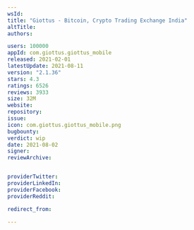 ```yaml
---
wsId: 
title: "Giottus - Bitcoin, Crypto Trading Exchange India"
altTitle: 
authors:

users: 100000
appId: com.giottus.giottus_mobile
released: 2021-02-01
latestUpdate: 2021-08-11
version: "2.1.36"
stars: 4.3
ratings: 6526
reviews: 3933
size: 32M
website: 
repository: 
issue: 
icon: com.giottus.giottus_mobile.png
bugbounty: 
verdict: wip
date: 2021-08-02
signer: 
reviewArchive:


providerTwitter: 
providerLinkedIn: 
providerFacebook: 
providerReddit: 

redirect_from:

---
```



